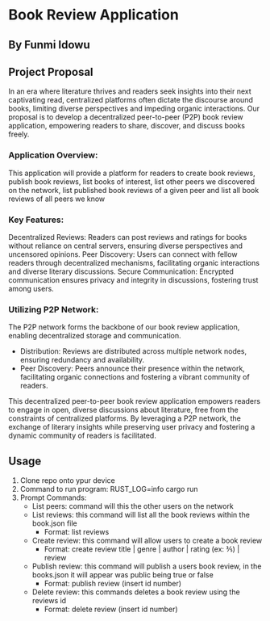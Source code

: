 # Book Review Application
## By Funmi Idowu

## Project Proposal

In an era where literature thrives and readers seek insights into their next captivating read, centralized platforms often dictate the discourse around books, limiting diverse perspectives and impeding organic interactions. Our proposal is to develop a decentralized peer-to-peer (P2P) book review application, empowering readers to share, discover, and discuss books freely.

### Application Overview:

This application will provide a platform for readers to create book reviews, publish book reviews, list books of interest, list other peers we discovered on the network, list published book reviews of a given peer and list all book reviews of all peers we know

### Key Features:

Decentralized Reviews: Readers can post reviews and ratings for books without reliance on central servers, ensuring diverse perspectives and uncensored opinions.
Peer Discovery: Users can connect with fellow readers through decentralized mechanisms, facilitating organic interactions and diverse literary discussions.
Secure Communication: Encrypted communication ensures privacy and integrity in discussions, fostering trust among users.

### Utilizing P2P Network:

The P2P network forms the backbone of our book review application, enabling decentralized storage and communication.

- Distribution: Reviews are distributed across multiple network nodes, ensuring redundancy and availability.
- Peer Discovery: Peers announce their presence within the network, facilitating organic connections and fostering a vibrant community of readers.

This decentralized peer-to-peer book review application empowers readers to engage in open, diverse discussions about literature, free from the constraints of centralized platforms. By leveraging a P2P network, the exchange of literary insights while preserving user privacy and fostering a dynamic community of readers is facilitated.

## Usage

1. Clone repo onto ypur device
2. Command to run program: RUST_LOG=info cargo run
3. Prompt Commands:
   - List peers: command will this the other users on the network
   - List reviews: this command will list all the book reviews within the book.json file
     - Format: list reviews
   - Create review: this command will allow users to create a book review
     - Format: create review title | genre | author | rating (ex: ⅗) | review
   - Publish review: this command will publish a users book review, in the books.json it will appear was public being true or false
     - Format: publish review (insert id number)
   - Delete review: this commands deletes a book review using the reviews id
     - Format: delete review (insert id number)
